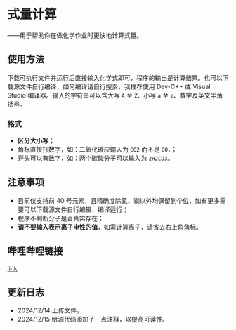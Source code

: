 # 式量计算

——用于帮助你在做化学作业时更快地计算式量。

## 使用方法

下载可执行文件并运行后直接输入化学式即可，程序的输出是计算结果。也可以下载源文件自行编译，如何编译请自行搜索，我推荐使用 Dev-C++ 或 Visual Studio 编译器。输入的字符串可以含大写 `A` 至 `Z`、小写 `a` 至 `z`、数字及英文半角括号。

### 格式

- **区分大小写**；
- 角标直接打数字，如：二氧化碳应输入为 `CO2` 而不是 `CO₂`；
- 开头可以有数字，如：两个碳酸分子可以输入为 `2H2CO3`。

## 注意事项

- 目前仅支持前 $40$ 号元素，且精确度除氯、铷以外均保留到个位，如有更多需要可以下载源文件自行编辑、编译运行；
- 程序不判断分子是否真实存在；
- **请不要输入表示离子电性的值**，如需计算离子，请省去右上角角标。

## 哔哩哔哩链接

[link](https://www.bilibili.com/video/BV1LbBjYkE8W)

## 更新日志

- 2024/12/14 上传文件。
- 2024/12/15 给源代码添加了一点注释，以提高可读性。
